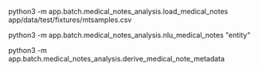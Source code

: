 

python3 -m app.batch.medical_notes_analysis.load_medical_notes app/data/test/fixtures/mtsamples.csv

python3 -m app.batch.medical_notes_analysis.nlu_medical_notes "entity"

python3 -m app.batch.medical_notes_analysis.derive_medical_note_metadata

